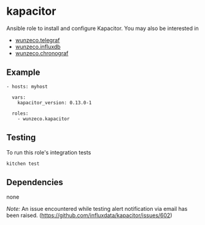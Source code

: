 kapacitor
==============

Ansible role to install and configure Kapacitor. You may also be interested in
- [wunzeco.telegraf]
- [wunzeco.influxdb]
- [wunzeco.chronograf]


## Example

```
- hosts: myhost

  vars:
    kapacitor_version: 0.13.0-1
    
  roles:
    - wunzeco.kapacitor
```


## Testing

To run this role's integration tests

```
kitchen test
```


## Dependencies

none

*Note:*
An issue encountered while testing alert notification via email has been raised.
(https://github.com/influxdata/kapacitor/issues/602)


[wunzeco.telegraf]: https://github.com/wunzeco/ansible-telegraf
[wunzeco.influxdb]: https://github.com/wunzeco/ansible-influxdb
[wunzeco.chronograf]: https://github.com/wunzeco/ansible-chronograf

